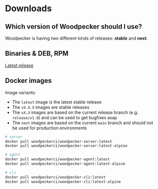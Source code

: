# Downloads

## Which version of Woodpecker should I use?

Woodpecker is having two different kinds of releases: **stable** and **next**.

## Binaries & DEB, RPM

[Latest release](https://github.com/woodpecker-ci/woodpecker/releases/latest)

## Docker images

Image variants:

- The `latest` image is the latest stable release
- The `vX.X.X` images are stable releases
- The `vX.X` images are based on the current release branch (e.g. `release/v1.0`) and can be used to get bugfixes asap
- The `next` images are based on the current `main` branch and should not be used for production environments

``` bash
# server
docker pull woodpeckerci/woodpecker-server:latest
docker pull woodpeckerci/woodpecker-server:latest-alpine

# agent
docker pull woodpeckerci/woodpecker-agent:latest
docker pull woodpeckerci/woodpecker-agent:latest-alpine

# cli
docker pull woodpeckerci/woodpecker-cli:latest
docker pull woodpeckerci/woodpecker-cli:latest-alpine
```
